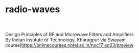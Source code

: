 # radio-waves<br><br>

Design Principles of RF and Microwave Filters and Amplifiers<br>By Indian Institute of Technology, Kharagpur via Swayam<br>course|https://onlinecourses.nptel.ac.in/noc17_ec03/preview<br><br>
